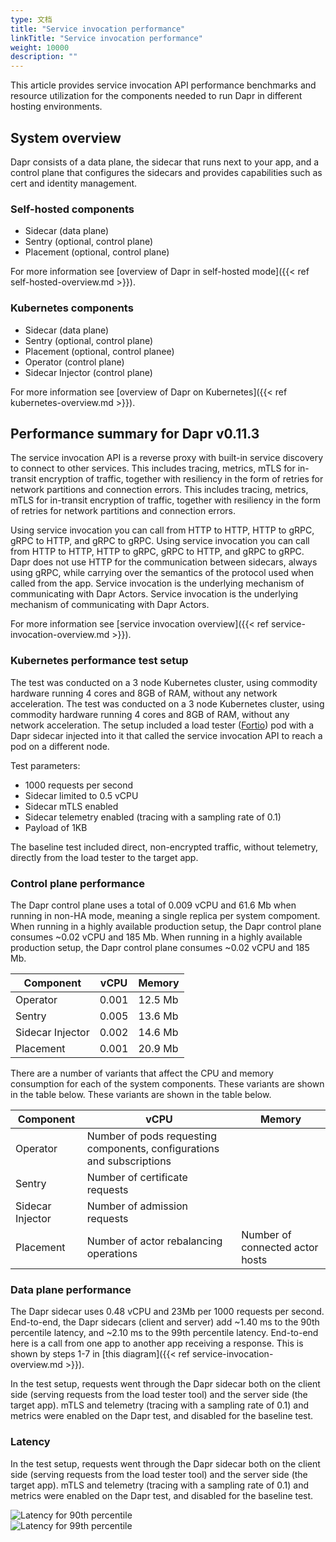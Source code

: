 ```yaml
---
type: 文档
title: "Service invocation performance"
linkTitle: "Service invocation performance"
weight: 10000
description: ""
---
```


This article provides service invocation API performance benchmarks and resource utilization for the components needed to run Dapr in different hosting environments.

## System overview

Dapr consists of a data plane, the sidecar that runs next to your app, and a control plane that configures the sidecars and provides capabilities such as cert and identity management.

### Self-hosted components

* Sidecar (data plane)
* Sentry (optional, control plane)
* Placement (optional, control plane)

For more information see [overview of Dapr in self-hosted mode]({{< ref self-hosted-overview.md >}}).

### Kubernetes components

* Sidecar (data plane)
* Sentry (optional, control plane)
* Placement (optional, control planee)
* Operator (control plane)
* Sidecar Injector (control plane)

For more information see [overview of Dapr on Kubernetes]({{< ref kubernetes-overview.md >}}).

## Performance summary for Dapr v0.11.3

The service invocation API is a reverse proxy with built-in service discovery to connect to other services. This includes tracing, metrics, mTLS for in-transit encryption of traffic, together with resiliency in the form of retries for network partitions and connection errors. This includes tracing, metrics, mTLS for in-transit encryption of traffic, together with resiliency in the form of retries for network partitions and connection errors.

Using service invocation you can call from HTTP to HTTP, HTTP to gRPC, gRPC to HTTP, and gRPC to gRPC. Using service invocation you can call from HTTP to HTTP, HTTP to gRPC, gRPC to HTTP, and gRPC to gRPC. Dapr does not use HTTP for the communication between sidecars, always using gRPC, while carrying over the semantics of the protocol used when called from the app. Service invocation is the underlying mechanism of communicating with Dapr Actors. Service invocation is the underlying mechanism of communicating with Dapr Actors.

For more information see [service invocation overview]({{< ref service-invocation-overview.md >}}).

### Kubernetes performance test setup

The test was conducted on a 3 node Kubernetes cluster, using commodity hardware running 4 cores and 8GB of RAM, without any network acceleration. The test was conducted on a 3 node Kubernetes cluster, using commodity hardware running 4 cores and 8GB of RAM, without any network acceleration. The setup included a load tester ([Fortio](https://github.com/fortio/fortio)) pod with a Dapr sidecar injected into it that called the service invocation API to reach a pod on a different node.

Test parameters:

* 1000 requests per second
* Sidecar limited to 0.5 vCPU
* Sidecar mTLS enabled
* Sidecar telemetry enabled (tracing with a sampling rate of 0.1)
* Payload of 1KB

The baseline test included direct, non-encrypted traffic, without telemetry, directly from the load tester to the target app.

### Control plane performance

The Dapr control plane uses a total of 0.009 vCPU and 61.6 Mb when running in non-HA mode, meaning a single replica per system compoment. When running in a highly available production setup, the Dapr control plane consumes ~0.02 vCPU and 185 Mb. When running in a highly available production setup, the Dapr control plane consumes ~0.02 vCPU and 185 Mb.

| Component        | vCPU  | Memory  |
| ---------------- | ----- | ------- |
| Operator         | 0.001 | 12.5 Mb |
| Sentry           | 0.005 | 13.6 Mb |
| Sidecar Injector | 0.002 | 14.6 Mb |
| Placement        | 0.001 | 20.9 Mb |

There are a number of variants that affect the CPU and memory consumption for each of the system components. These variants are shown in the table below. These variants are shown in the table below.

| Component        | vCPU                                                                   | Memory                          |
| ---------------- | ---------------------------------------------------------------------- | ------------------------------- |
| Operator         | Number of pods requesting components, configurations and subscriptions |                                 |
| Sentry           | Number of certificate requests                                         |                                 |
| Sidecar Injector | Number of admission requests                                           |                                 |
| Placement        | Number of actor rebalancing operations                                 | Number of connected actor hosts |

### Data plane performance

The Dapr sidecar uses 0.48 vCPU and 23Mb per 1000 requests per second. End-to-end, the Dapr sidecars (client and server) add ~1.40 ms to the 90th percentile latency, and ~2.10 ms to the 99th percentile latency. End-to-end here is a call from one app to another app receiving a response. This is shown by steps 1-7 in [this diagram]({{< ref service-invocation-overview.md >}}).

In the test setup, requests went through the Dapr sidecar both on the client side (serving requests from the load tester tool) and the server side (the target app). mTLS and telemetry (tracing with a sampling rate of 0.1) and metrics were enabled on the Dapr test, and disabled for the baseline test.

### Latency

In the test setup, requests went through the Dapr sidecar both on the client side (serving requests from the load tester tool) and the server side (the target app). mTLS and telemetry (tracing with a sampling rate of 0.1) and metrics were enabled on the Dapr test, and disabled for the baseline test.

<img src="/images/perf_invocation_p90.png" alt="Latency for 90th percentile" />

<br>

<img src="/images/perf_invocation_p99.png" alt="Latency for 99th percentile" />
